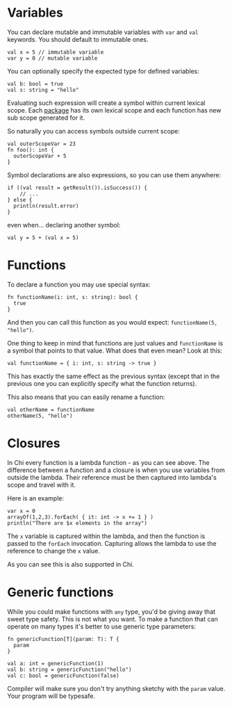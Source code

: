 # Variables

You can declare mutable and immutable variables with `var` and `val` keywords. You should default to immutable ones.

```chi
val x = 5 // immutable variable
var y = 0 // mutable variable
```

You can optionally specify the expected type for defined variables:

```chi
val b: bool = true
val s: string = "hello"
```

Evaluating such expression will create a symbol within current lexical scope. Each [package](modules_and_packages.md)
has its own lexical scope and each function has new sub scope generated for it.

So naturally you can access symbols outside current scope:

```chi
val outerScopeVar = 23
fn foo(): int {
  outerScopeVar + 5
}
```

Symbol declarations are also expressions, so you can use them anywhere:

```chi
if ((val result = getResult()).isSuccess()) {
    // ... 
} else {
  println(result.error)
}
```

even when... declaring another symbol:

```chi
val y = 5 + (val x = 5)
```

# Functions

To declare a function you may use special syntax:

```chi
fn functionName(i: int, s: string): bool {
  true
}
```

And then you can call this function as you would expect: `functionName(5, "hello")`.

One thing to keep in mind that functions are just values and `functionName` is a symbol that points to that value. What
does that even mean? Look at this:

```chi
val functionName = { i: int, s: string -> true }
```

This has exactly the same effect as the previous syntax (except that in the previous one you can explicitly specify
what the function returns).

This also means that you can easily rename a function:

```chi
val otherName = functionName
otherName(5, "hello")
```

# Closures

In Chi every function is a lambda function - as you can see above. The difference between a function and a closure is
when you use variables from outside the lambda. Their reference must be then captured into lambda's scope and travel
with it.

Here is an example:

```chi
var x = 0
arrayOf(1,2,3).forEach( { it: int -> x += 1 } )
println("There are $x elements in the array")
```

The `x` variable is captured within the lambda, and then the function is passed to the `forEach` invocation. Capturing
allows the lambda to use the reference to change the `x` value.

As you can see this is also supported in Chi.

# Generic functions

While you could make functions with `any` type, you'd be giving away that sweet type safety. This is not what
you want. To make a function that can operate on many types it's better to use generic type parameters:

```chi
fn genericFunction[T](param: T): T {
  param
}

val a: int = genericFunction(1)
val b: string = genericFunction("hello")
val c: bool = genericFunction(false)
```

Compiler will make sure you don't try anything sketchy with the `param` value. Your program will be typesafe.

